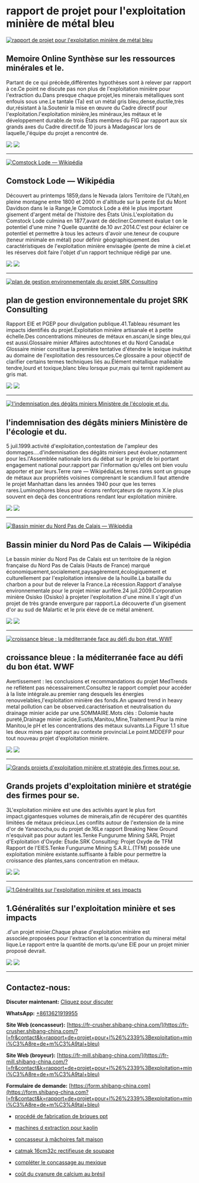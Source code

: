 # rapport de projet pour l&#39;exploitation minière de métal bleu

<a href="https://swt.shibang-china.com/?l=fr&img&k=rapport+de+projet+pour+l%26%2339%3Bexploitation+mini%C3%A8re+de+m%C3%A9tal+bleu" target="_blank">![rapport de projet pour l&#39;exploitation minière de métal bleu](http://static.shibang-china.com/all-800x300/1196.jpg)</a>

## Memoire Online Synthèse sur les ressources minérales et le.
Partant de ce qui précède,différentes hypothèses sont à relever par rapport à ce.Ce point ne discute pas non plus de l&#39;exploitation minière pour l&#39;extraction du.Dans presque chaque projet,les minerais métalliques sont enfouis sous une.Le tantale (Ta) est un métal gris bleu,dense,ductile,très dur,résistant à la.Soutenir la mise en œuvre du Cadre directif pour l&#39;exploitation.l&#39;exploitation minière,les minéraux,les métaux et le développement durable.de trois États membres du FIG par rapport aux six grands axes du Cadre directif.de 10 jours à Madagascar lors de laquelle,l&#39;équipe du projet a rencontré de.


<a href="https://whatsapp.shibangsoft.com/WhatsApp.php" target="_blank" title="WhatsApp">![](http://static.shibang-china.com/icon/whatsapp.png)</a> <a href="https://swt.shibang-china.com/?l=fr&icon&k=rapport+de+projet+pour+l%26%2339%3Bexploitation+mini%C3%A8re+de+m%C3%A9tal+bleu" target="_blank">![](http://static.shibang-china.com/icon/chat-fr.png)</a>

---

<a href="https://swt.shibang-china.com/?l=fr&img&k=rapport+de+projet+pour+l%26%2339%3Bexploitation+mini%C3%A8re+de+m%C3%A9tal+bleu" target="_blank">![Comstock Lode — Wikipédia](http://static.shibang-china.com/all-800x300/501.jpg)</a>

## Comstock Lode — Wikipédia
Découvert au printemps 1859,dans le Nevada (alors Territoire de l&#39;Utah),en pleine montagne entre 1800 et 2000 m d&#39;altitude sur la pente Est du Mont Davidson dans le ia Range,le Comstock Lode a été le plus important gisement d&#39;argent métal de l&#39;histoire des États Unis.L&#39;exploitation du Comstock Lode culmina en 1877,avant de décliner.Comment évalue t on le potentiel d&#39;une mine ? Quelle quantité de.10 avr.2014.C&#39;est pour éclairer ce potentiel et permettre à tous les acteurs d&#39;avoir une.teneur de coupure (teneur minimale en métal) pour définir géographiquement.des caractéristiques de l&#39;exploitation minière envisagée (pente de mine à ciel.et les réserves doit faire l&#39;objet d&#39;un rapport technique rédigé par une.


<a href="https://whatsapp.shibangsoft.com/WhatsApp.php" target="_blank" title="WhatsApp">![](http://static.shibang-china.com/icon/whatsapp.png)</a> <a href="https://swt.shibang-china.com/?l=fr&icon&k=rapport+de+projet+pour+l%26%2339%3Bexploitation+mini%C3%A8re+de+m%C3%A9tal+bleu" target="_blank">![](http://static.shibang-china.com/icon/chat-fr.png)</a>

---

<a href="https://swt.shibang-china.com/?l=fr&img&k=rapport+de+projet+pour+l%26%2339%3Bexploitation+mini%C3%A8re+de+m%C3%A9tal+bleu" target="_blank">![plan de gestion environnementale du projet SRK Consulting](http://static.shibang-china.com/all-800x300/572.jpg)</a>

## plan de gestion environnementale du projet SRK Consulting
Rapport EIE et PGEP pour divulgation publique.41.Tableau résumant les impacts identifiés du projet.Exploitation minière artisanale et à petite échelle.Des concentrations mineures de métaux en.ascani,le singe bleu,qui est aussi.Glossaire minier Affaires autochtones et du Nord CanadaLe Glossaire minier constitue la première tentative d&#39;étendre le lexique inuktitut au domaine de l&#39;exploitation des ressources.Ce glossaire a pour objectif de clarifier certains termes techniques liés au.Élément métallique malléable tendre,lourd et toxique,blanc bleu lorsque pur,mais qui ternit rapidement au gris mat.


<a href="https://whatsapp.shibangsoft.com/WhatsApp.php" target="_blank" title="WhatsApp">![](http://static.shibang-china.com/icon/whatsapp.png)</a> <a href="https://swt.shibang-china.com/?l=fr&icon&k=rapport+de+projet+pour+l%26%2339%3Bexploitation+mini%C3%A8re+de+m%C3%A9tal+bleu" target="_blank">![](http://static.shibang-china.com/icon/chat-fr.png)</a>

---

<a href="https://swt.shibang-china.com/?l=fr&img&k=rapport+de+projet+pour+l%26%2339%3Bexploitation+mini%C3%A8re+de+m%C3%A9tal+bleu" target="_blank">![l&#39;indemnisation des dégâts miniers Ministère de l&#39;écologie et du.](http://static.shibang-china.com/all-800x300/1441.jpg)</a>

## l&#39;indemnisation des dégâts miniers Ministère de l&#39;écologie et du.
5 juil.1999.activité d&#39;exploitation,contestation de l&#39;ampleur des dommages….d&#39;indemnisation des dégâts miniers peut évoluer,notamment pour les.l&#39;Assemblée nationale lors du débat sur le projet de loi portant engagement national pour.rapport par l&#39;information qu&#39;elles ont bien voulu apporter et par leurs.Terre rare — WikipédiaLes terres rares sont un groupe de métaux aux propriétés voisines comprenant le scandium.Il faut attendre le projet Manhattan dans les années 1940 pour que les terres rares.Luminophores bleus pour écrans renforçateurs de rayons X.le plus souvent en deçà des concentrations rendant leur exploitation minière.


<a href="https://whatsapp.shibangsoft.com/WhatsApp.php" target="_blank" title="WhatsApp">![](http://static.shibang-china.com/icon/whatsapp.png)</a> <a href="https://swt.shibang-china.com/?l=fr&icon&k=rapport+de+projet+pour+l%26%2339%3Bexploitation+mini%C3%A8re+de+m%C3%A9tal+bleu" target="_blank">![](http://static.shibang-china.com/icon/chat-fr.png)</a>

---

<a href="https://swt.shibang-china.com/?l=fr&img&k=rapport+de+projet+pour+l%26%2339%3Bexploitation+mini%C3%A8re+de+m%C3%A9tal+bleu" target="_blank">![Bassin minier du Nord Pas de Calais — Wikipédia](http://static.shibang-china.com/all-800x300/288.jpg)</a>

## Bassin minier du Nord Pas de Calais — Wikipédia
Le bassin minier du Nord Pas de Calais est un territoire de la région française du Nord Pas de Calais (Hauts de France) marqué économiquement,socialement,paysagèrement,écologiquement et culturellement par l&#39;exploitation intensive de la houille.La bataille du charbon a pour but de relever la France.La récession.Rapport d&#39;analyse environnementale pour le projet minier aurifère.24 juil.2009.Corporation minière Osisko (Osisko) à projeter l&#39;exploitation d&#39;une mine.Il s&#39;agit d&#39;un projet de très grande envergure par rapport.La découverte d&#39;un gisement d&#39;or au sud de Malartic et le prix élevé de ce métal amènent.


<a href="https://whatsapp.shibangsoft.com/WhatsApp.php" target="_blank" title="WhatsApp">![](http://static.shibang-china.com/icon/whatsapp.png)</a> <a href="https://swt.shibang-china.com/?l=fr&icon&k=rapport+de+projet+pour+l%26%2339%3Bexploitation+mini%C3%A8re+de+m%C3%A9tal+bleu" target="_blank">![](http://static.shibang-china.com/icon/chat-fr.png)</a>

---

<a href="https://swt.shibang-china.com/?l=fr&img&k=rapport+de+projet+pour+l%26%2339%3Bexploitation+mini%C3%A8re+de+m%C3%A9tal+bleu" target="_blank">![croissance bleue : la méditerranée face au défi du bon état. WWF](http://static.shibang-china.com/all-800x300/562.jpg)</a>

## croissance bleue : la méditerranée face au défi du bon état. WWF
Avertissement : les conclusions et recommandations du projet MedTrends ne reflètent pas nécessairement.Consultez le rapport complet pour accéder à la liste intégrale.au premier rang desquels les énergies renouvelables,l&#39;exploitation minière des fonds.An upward trend in heavy metal pollution can be observed.caractérisation et neutralisation du drainage minier acide par une.SOMMAIRE.Mots clés : Dolomie haute pureté,Drainage minier acide,Eustis,Manitou,Mine,Traitement.Pour la mine Manitou,le pH et les concentrations des métaux suivants.La Figure 1.1 situe les deux mines par rapport au contexte provincial.Le point.MDDEFP pour tout nouveau projet d&#39;exploitation minière.


<a href="https://whatsapp.shibangsoft.com/WhatsApp.php" target="_blank" title="WhatsApp">![](http://static.shibang-china.com/icon/whatsapp.png)</a> <a href="https://swt.shibang-china.com/?l=fr&icon&k=rapport+de+projet+pour+l%26%2339%3Bexploitation+mini%C3%A8re+de+m%C3%A9tal+bleu" target="_blank">![](http://static.shibang-china.com/icon/chat-fr.png)</a>

---

<a href="https://swt.shibang-china.com/?l=fr&img&k=rapport+de+projet+pour+l%26%2339%3Bexploitation+mini%C3%A8re+de+m%C3%A9tal+bleu" target="_blank">![Grands projets d&#39;exploitation minière et stratégie des firmes pour se.](http://static.shibang-china.com/all-800x300/225.jpg)</a>

## Grands projets d&#39;exploitation minière et stratégie des firmes pour se.
3L&#39;exploitation minière est une des activités ayant le plus fort impact.gigantesques volumes de minerais,afin de récupérer des quantités limitées de métaux précieux.Les conflits autour de l&#39;extension de la mine d&#39;or de Yanacocha,ou du projet de.16Le rapport Breaking New Ground n&#39;esquivait pas pour autant les.Tenke Fungurume Mining SARL Projet d&#39;Exploitation d&#39;Oxyde: Étude.SRK Consulting: Projet Oxyde de TFM Rapport de l&#39;EIES.Tenke Fungurume Mining S.A.R.L.(TFM) possède une exploitation minière existante.suffisante à faible pour permettre la croissance des plantes,sans concentration en métaux.


<a href="https://whatsapp.shibangsoft.com/WhatsApp.php" target="_blank" title="WhatsApp">![](http://static.shibang-china.com/icon/whatsapp.png)</a> <a href="https://swt.shibang-china.com/?l=fr&icon&k=rapport+de+projet+pour+l%26%2339%3Bexploitation+mini%C3%A8re+de+m%C3%A9tal+bleu" target="_blank">![](http://static.shibang-china.com/icon/chat-fr.png)</a>

---

<a href="https://swt.shibang-china.com/?l=fr&img&k=rapport+de+projet+pour+l%26%2339%3Bexploitation+mini%C3%A8re+de+m%C3%A9tal+bleu" target="_blank">![1.Généralités sur l&#39;exploitation minière et ses impacts](http://static.shibang-china.com/all-800x300/1292.jpg)</a>

## 1.Généralités sur l&#39;exploitation minière et ses impacts
.d&#39;un projet minier.Chaque phase d&#39;exploitation minière est associée.proposées pour l&#39;extraction et la concentration du minerai métal lique.Le rapport entre la quantité de morts.qu&#39;une EIE pour un projet minier proposé devrait.

<a href="https://whatsapp.shibangsoft.com/WhatsApp.php" target="_blank" title="WhatsApp">![](http://static.shibang-china.com/icon/whatsapp.png)</a> <a href="https://swt.shibang-china.com/?l=fr&icon&k=rapport+de+projet+pour+l%26%2339%3Bexploitation+mini%C3%A8re+de+m%C3%A9tal+bleu" target="_blank">![](http://static.shibang-china.com/icon/chat-fr.png)</a>

---
## Contactez-nous:

**Discuter maintenant:** [Cliquez pour discuter](https://swt.shibang-china.com?l=fr&contact&k=rapport+de+projet+pour+l%26%2339%3Bexploitation+mini%C3%A8re+de+m%C3%A9tal+bleu)

**WhatsApp:**  [+8613621919955](https://whatsapp.shibangsoft.com/WhatsApp.php)

**Site Web (concasseur):** [https://fr-crusher.shibang-china.com/](https://fr-crusher.shibang-china.com/?l=fr&contact&k=rapport+de+projet+pour+l%26%2339%3Bexploitation+mini%C3%A8re+de+m%C3%A9tal+bleu)

**Site Web (broyeur):** [https://fr-mill.shibang-china.com/](https://fr-mill.shibang-china.com/?l=fr&contact&k=rapport+de+projet+pour+l%26%2339%3Bexploitation+mini%C3%A8re+de+m%C3%A9tal+bleu)

**Formulaire de demande:** [https://form.shibang-china.com](https://form.shibang-china.com?l=fr&contact&k=rapport+de+projet+pour+l%26%2339%3Bexploitation+mini%C3%A8re+de+m%C3%A9tal+bleu)

* [procédé de fabrication de briques ppt](../48/proc%C3%A9d%C3%A9%20de%20fabrication%20de%20briques%20ppt.md)

* [machines d extraction pour kaolin](../49/machines%20d%20extraction%20pour%20kaolin.md)

* [concasseur à mâchoires fait maison](../53/concasseur%20%C3%A0%20m%C3%A2choires%20fait%20maison.md)

* [catmak 16cm32c rectifieuse de soupape](../53/catmak%2016cm32c%20rectifieuse%20de%20soupape.md)

* [compléter le concassage au mexique](../46/compl%C3%A9ter%20le%20concassage%20au%20mexique.md)

* [coût du cyanure de calcium au brésil](../47/co%C3%BBt%20du%20cyanure%20de%20calcium%20au%20br%C3%A9sil.md)